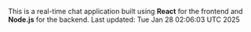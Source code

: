 This is a real-time chat application built using **React** for the frontend and **Node.js** for the backend.
Last updated: Tue Jan 28 02:06:03 UTC 2025
